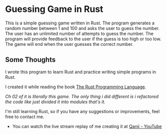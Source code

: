 # Guessing Game in Rust
This is a simple guessing game written in Rust. The program generates a random number between 1 and 100 and asks the user to guess the number. The user has an unlimited number of attempts to guess the number. The program will provide feedback to the user if the guess is too high or too low. The game will end when the user guesses the correct number.

## Some Thoughts
I wrote this program to learn Rust and practice writing simple programs in Rust.

I created it while reading the book [The Rust Programming Language](https://doc.rust-lang.org/book/).

_Ch 02 of it is literally this game. The only thing i did different is i refactored the code like just divided it into modules that's it._

I'm still learning Rust, so if you have any suggestions or improvements, feel free to contact me.

- You can watch the live stream replay of me creating it at [Qanii - YouTube](https://www.youtube.com/watch?v=-ashDx01dvk)
